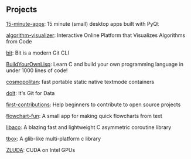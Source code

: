## Projects
[15-minute-apps](https://github.com/learnpyqt/15-minute-apps): 15 minute (small) desktop apps built with PyQt

[algorithm-visualizer](https://github.com/algorithm-visualizer/algorithm-visualizer): Interactive Online Platform that Visualizes Algorithms from Code

[bit](https://github.com/chriswalz/bit): Bit is a modern Git CLI

[BuildYourOwnLisp](https://github.com/orangeduck/BuildYourOwnLisp): Learn C and build your own programming language in under 1000 lines of code!

[cosmopolitan](https://github.com/jart/cosmopolitan): fast portable static native textmode containers

[dolt](https://github.com/dolthub/dolt): It's Git for Data

[first-contributions](https://github.com/firstcontributions/first-contributions): Help beginners to contribute to open source projects

[flowchart-fun](https://github.com/tone-row/flowchart-fun): A small app for making quick flowcharts from text

[libaco](https://github.com/hnes/libaco): A blazing fast and lightweight C asymmetric coroutine library

[tbox](https://github.com/tboox/tbox): A glib-like multi-platform c library

[ZLUDA](https://github.com/vosen/ZLUDA): CUDA on Intel GPUs
